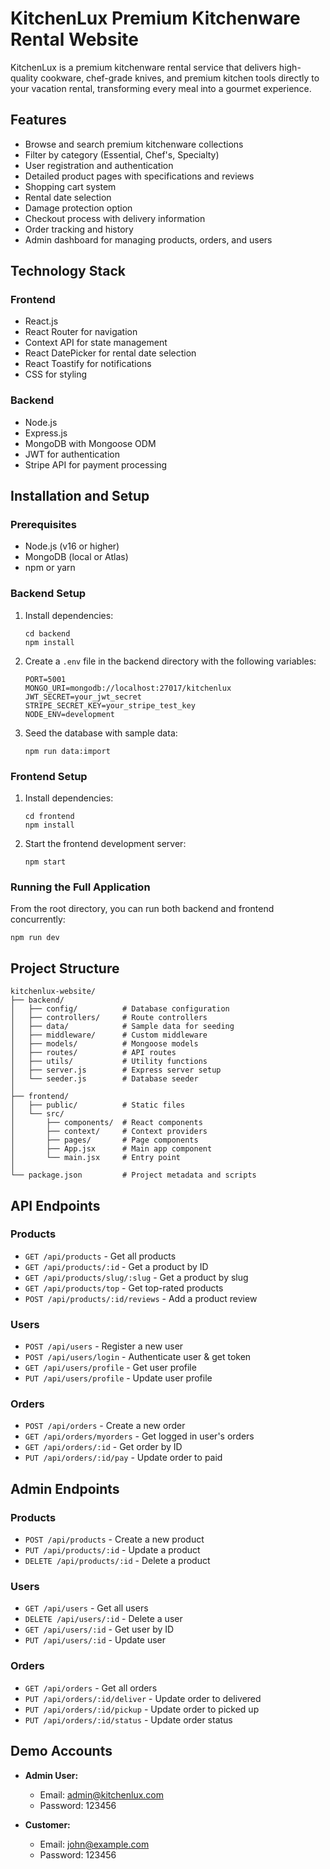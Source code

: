 # KitchenLux Premium Kitchenware Rental Website

KitchenLux is a premium kitchenware rental service that delivers high-quality cookware, chef-grade knives, and premium kitchen tools directly to your vacation rental, transforming every meal into a gourmet experience.

## Features

- Browse and search premium kitchenware collections
- Filter by category (Essential, Chef's, Specialty)
- User registration and authentication
- Detailed product pages with specifications and reviews
- Shopping cart system
- Rental date selection
- Damage protection option
- Checkout process with delivery information
- Order tracking and history
- Admin dashboard for managing products, orders, and users

## Technology Stack

### Frontend
- React.js
- React Router for navigation
- Context API for state management
- React DatePicker for rental date selection
- React Toastify for notifications
- CSS for styling

### Backend
- Node.js
- Express.js
- MongoDB with Mongoose ODM
- JWT for authentication
- Stripe API for payment processing

## Installation and Setup

### Prerequisites
- Node.js (v16 or higher)
- MongoDB (local or Atlas)
- npm or yarn

### Backend Setup

1. Install dependencies:
   ```
   cd backend
   npm install
   ```

2. Create a `.env` file in the backend directory with the following variables:
   ```
   PORT=5001
   MONGO_URI=mongodb://localhost:27017/kitchenlux
   JWT_SECRET=your_jwt_secret
   STRIPE_SECRET_KEY=your_stripe_test_key
   NODE_ENV=development
   ```

3. Seed the database with sample data:
   ```
   npm run data:import
   ```

### Frontend Setup

1. Install dependencies:
   ```
   cd frontend
   npm install
   ```

2. Start the frontend development server:
   ```
   npm start
   ```

### Running the Full Application

From the root directory, you can run both backend and frontend concurrently:
```
npm run dev
```

## Project Structure

```
kitchenlux-website/
├── backend/
│   ├── config/          # Database configuration
│   ├── controllers/     # Route controllers
│   ├── data/            # Sample data for seeding
│   ├── middleware/      # Custom middleware
│   ├── models/          # Mongoose models
│   ├── routes/          # API routes
│   ├── utils/           # Utility functions
│   ├── server.js        # Express server setup
│   └── seeder.js        # Database seeder
│
├── frontend/
│   ├── public/          # Static files
│   └── src/
│       ├── components/  # React components
│       ├── context/     # Context providers
│       ├── pages/       # Page components
│       ├── App.jsx      # Main app component
│       └── main.jsx     # Entry point
│
└── package.json         # Project metadata and scripts
```

## API Endpoints

### Products
- `GET /api/products` - Get all products
- `GET /api/products/:id` - Get a product by ID
- `GET /api/products/slug/:slug` - Get a product by slug
- `GET /api/products/top` - Get top-rated products
- `POST /api/products/:id/reviews` - Add a product review

### Users
- `POST /api/users` - Register a new user
- `POST /api/users/login` - Authenticate user & get token
- `GET /api/users/profile` - Get user profile
- `PUT /api/users/profile` - Update user profile

### Orders
- `POST /api/orders` - Create a new order
- `GET /api/orders/myorders` - Get logged in user's orders
- `GET /api/orders/:id` - Get order by ID
- `PUT /api/orders/:id/pay` - Update order to paid

## Admin Endpoints

### Products
- `POST /api/products` - Create a new product
- `PUT /api/products/:id` - Update a product
- `DELETE /api/products/:id` - Delete a product

### Users
- `GET /api/users` - Get all users
- `DELETE /api/users/:id` - Delete a user
- `GET /api/users/:id` - Get user by ID
- `PUT /api/users/:id` - Update user

### Orders
- `GET /api/orders` - Get all orders
- `PUT /api/orders/:id/deliver` - Update order to delivered
- `PUT /api/orders/:id/pickup` - Update order to picked up
- `PUT /api/orders/:id/status` - Update order status

## Demo Accounts

- **Admin User:**
  - Email: admin@kitchenlux.com
  - Password: 123456

- **Customer:**
  - Email: john@example.com
  - Password: 123456